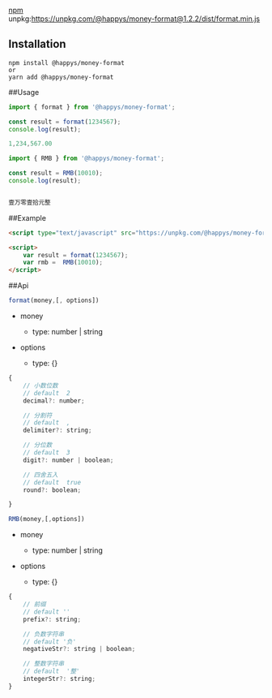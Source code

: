 [npm](https://www.npmjs.com/package/@happys/money-format)   
unpkg:https://unpkg.com/@happys/money-format@1.2.2/dist/format.min.js

## Installation
```shell script
npm install @happys/money-format
or 
yarn add @happys/money-format
```


##Usage

```js
import { format } from '@happys/money-format';

const result = format(1234567);
console.log(result);

1,234,567.00
```

```js
import { RMB } from '@happys/money-format';

const result = RMB(10010);
console.log(result);


壹万零壹拾元整
```

##Example
```html
<script type="text/javascript" src="https://unpkg.com/@happys/money-format@1.2.2/dist/format.min.js"></script>

<script>
    var result = format(1234567);
    var rmb =  RMB(10010);
</script>
```

##Api

```js
format(money,[, options])
```

* money
    - type: number | string
    
* options 
    - type: {}
   
```js
{
    // 小数位数
    // default  2
    decimal?: number;

    // 分割符
    // default  ,
    delimiter?: string;

    // 分位数
    // default  3
    digit?: number | boolean;

    // 四舍五入
    // default  true
    round?: boolean;

}
```

```js
RMB(money,[,options])
```

* money
    - type: number | string

* options
    - type: {}
```js
{
    // 前缀
    // default ''
    prefix?: string;

    // 负数字符串
    // default '负'
    negativeStr?: string | boolean;

    // 整数字符串
    // default  '整'
    integerStr?: string;
}
```


